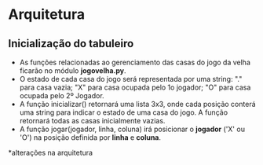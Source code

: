 # Arquitetura
## Inicialização do tabuleiro
* As funções relacionadas ao gerenciamento das casas do jogo da velha
ficarão
no módulo **jogovelha.py**.
* O estado de cada casa do jogo será representada por uma string: "."
para casa
vazia; "X" para casa ocupada pelo 1o jogador; "O" para casa ocupada
pelo 2º Jogador.
* A função inicializar() retornará uma lista 3x3, onde cada posição
conterá uma string para indicar o estado de uma casa do jogo. A função
retornará todas as casas inicialmente vazias.
* A função jogar(jogador, linha, coluna) irá posicionar o **jogador**
('X' ou 'O') na posição definida por **linha** e **coluna**.

*alterações na arquitetura 
